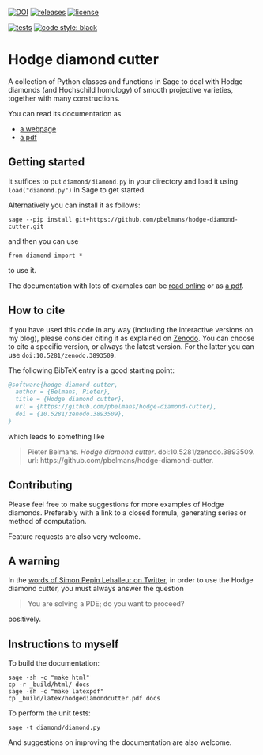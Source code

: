 [![DOI](https://zenodo.org/badge/DOI/10.5281/zenodo.3893509.svg)](https://doi.org/10.5281/zenodo.3893509)
[![releases](https://badgen.net/github/release/pbelmans/hodge-diamond-cutter?color=green)](https://github.com/pbelmans/hodge-diamond-cutter/releases)
[![license](https://badgen.net/github/license/pbelmans/hodge-diamond-cutter)](https://github.com/pbelmans/hodge-diamond-cutter/blob/master/LICENSE)

[![tests](https://github.com/pbelmans/hodge-diamond-cutter/actions/workflows/tests.yml/badge.svg)](https://github.com/pbelmans/hodge-diamond-cutter/actions)
[![code style: black](https://img.shields.io/badge/code%20style-black-000000.svg)](https://github.com/psf/black)

# Hodge diamond cutter

A collection of Python classes and functions in Sage to deal with Hodge diamonds (and Hochschild homology) of smooth projective varieties, together with many constructions.

You can read its documentation as

* [a webpage](https://cutter.ncag.info)
* [a pdf](https://cutter.ncag.info/documentation.pdf)


## Getting started

It suffices to put ``diamond/diamond.py`` in your directory and load it using ``load("diamond.py")`` in Sage to get started.

Alternatively you can install it as follows:

``sage --pip install git+https://github.com/pbelmans/hodge-diamond-cutter.git``

and then you can use

``from diamond import *``

to use it.

The documentation with lots of examples can be [read online](https://pbelmans.ncag.info/hodge-diamond-cutter/) or as [a pdf](https://pbelmans.ncag.info/hodge-diamond-cutter/hodgediamondcutter.pdf).


## How to cite

If you have used this code in any way (including the interactive versions on my blog), please consider citing it as explained on [Zenodo](https://doi.org/10.5281/zenodo.3893509). You can choose to cite a specific version, or always the latest version. For the latter you can use `doi:10.5281/zenodo.3893509`.

The following BibTeX entry is a good starting point:

```bibtex
@software{hodge-diamond-cutter,
  author = {Belmans, Pieter},
  title = {Hodge diamond cutter},
  url = {https://github.com/pbelmans/hodge-diamond-cutter},
  doi = {10.5281/zenodo.3893509},
}
```

which leads to something like

> Pieter Belmans. _Hodge diamond cutter_. doi:10.5281/zenodo.3893509. url: ht<span>tps://github.com/pbelmans/hodge-diamond-cutter.


## Contributing

Please feel free to make suggestions for more examples of Hodge diamonds. Preferably with a link to a closed formula, generating series or method of computation.

Feature requests are also very welcome.

## A warning

In the [words of Simon Pepin Lehalleur on Twitter](https://twitter.com/plain_simon/status/1355599647893549056),
in order to use the Hodge diamond cutter, you must always answer the question

> You are solving a PDE; do you want to proceed?

positively.

## Instructions to myself

To build the documentation:

```
sage -sh -c "make html"
cp -r _build/html/ docs
sage -sh -c "make latexpdf"
cp _build/latex/hodgediamondcutter.pdf docs
```

To perform the unit tests:

```
sage -t diamond/diamond.py
```

And suggestions on improving the documentation are also welcome.

